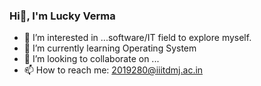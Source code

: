 ### Hi👋, I'm Lucky Verma 

- 👀 I’m interested in ...software/IT field to explore myself.
- 🌱 I’m currently learning Operating System
- 💞️ I’m looking to collaborate on ...
- 📫 How to reach me: 2019280@iiitdmj.ac.in


